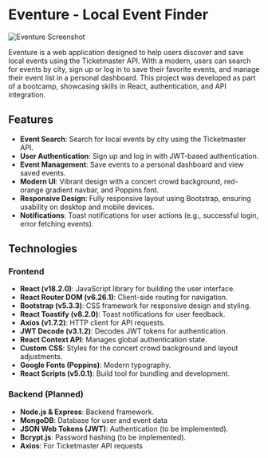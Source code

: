 # Eventure - Local Event Finder

![Eventure Screenshot](client/public/screenshot.png)

Eventure is a web application designed to help users discover and save local events using the Ticketmaster API. With a modern, users can search for events by city, sign up or log in to save their favorite events, and manage their event list in a personal dashboard. This project was developed as part of a bootcamp, showcasing skills in React, authentication, and API integration.


## Features
- **Event Search**: Search for local events by city using the Ticketmaster API.
- **User Authentication**: Sign up and log in with JWT-based authentication.
- **Event Management**: Save events to a personal dashboard and view saved events.
- **Modern UI**: Vibrant design with a concert crowd background, red-orange gradient navbar, and Poppins font.
- **Responsive Design**: Fully responsive layout using Bootstrap, ensuring usability on desktop and mobile devices.
- **Notifications**: Toast notifications for user actions (e.g., successful login, error fetching events).

## Technologies

### Frontend
- **React (v18.2.0)**: JavaScript library for building the user interface.
- **React Router DOM (v6.26.1)**: Client-side routing for navigation.
- **Bootstrap (v5.3.3)**: CSS framework for responsive design and styling.
- **React Toastify (v8.2.0)**: Toast notifications for user feedback.
- **Axios (v1.7.2)**: HTTP client for API requests.
- **JWT Decode (v3.1.2)**: Decodes JWT tokens for authentication.
- **React Context API**: Manages global authentication state.
- **Custom CSS**: Styles for the concert crowd background and layout adjustments.
- **Google Fonts (Poppins)**: Modern typography.
- **React Scripts (v5.0.1)**: Build tool for bundling and development.

### Backend (Planned)
- **Node.js & Express**: Backend framework.
- **MongoDB**: Database for user and event data
- **JSON Web Tokens (JWT)**: Authentication (to be implemented).
- **Bcrypt.js**: Password hashing (to be implemented).
- **Axios**: For Ticketmaster API requests 


